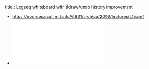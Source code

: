 title:: Logseq whiteboard with tldraw/undo history improvement

- https://courses.csail.mit.edu/6.831/archive/2006/lectures/L15.pdf
- ![UI Design and Implementation - UNDO.pdf](../assets/UI_Design_and_Implementation_-_UNDO_1660709092713_0.pdf)